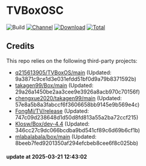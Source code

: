 # TVBoxOSC

![Build](https://shields.io/github/actions/workflow/status/o0HalfLife0o/TVBoxOSC/test.yml?branch=master&logo=github&label=Build)
[![Channel](https://img.shields.io/badge/Follow-Telegram-blue.svg?logo=telegram)](https://t.me/TVBoxOSC)
[![Download](https://img.shields.io/github/v/release/o0HalfLife0o/TVBoxOSC?color=orange&logoColor=orange&label=Download&logo=DocuSign)](https://github.com/o0HalfLife0o/TVBoxOSC/releases/latest) 
[![Total](https://shields.io/github/downloads/o0HalfLife0o/TVBoxOSC/total?logo=Bookmeter&label=Counts&logoColor=yellow&color=yellow)](https://github.com/o0HalfLife0o/TVBoxOSC/releases)

## Credits
This repo relies on the following third-party projects:
- [q215613905/TVBoxOS/main](https://github.com/q215613905/TVBoxOS) (Updated: 9a3871c9ce1d3e031efdd51bf0d9a79b8371592b)
- [takagen99/Box/main](https://github.com/takagen99/Box) (Updated: 29a26a1450be2aa3cee9e3926a8acb970c70156f)
- [chengxue2020/takagen99/main](https://github.com/chengxue2020/takagen99) (Updated: 57e8a5b8a3fabccf6f3606658bb9145e9b569e4c)
- [FongMi/TV/release](https://github.com/FongMi/TV) (Updated: 747c09d238648d1d50d8fd813a55a2ba72ccf215)
- [Klosw/Box/dev-4.4](https://github.com/Klosw/Box) (Updated: 346cc27c9dc066bcdba9bd541cf89c6d69b6cf1b)
- [mlabalabala/box/main](https://github.com/mlabalabala/box) (Updated: 8beeb7fed9201350af294efcbeb8cee6f8c025bb)

#### update at 2025-03-21 12:43:02
